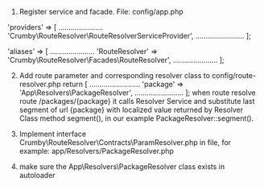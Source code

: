 1. Register service and facade. 
File: config/app.php

'providers' => [
    ......................
    'Crumby\RouteResolver\RouteResolverServiceProvider',
    ........................
 ];
 
 'aliases' => [ 
    ......................
    'RouteResolver' => 'Crumby\RouteResolver\Facades\RouteResolver',
    ......................
 ];
      
2. Add route parameter and corresponding resolver class to config/route-resolver.php 
return [
        .........................
        'package' => 'App\Resolvers\PackageResolver',
        ........................
];
when route resolve route /packages/{package} it calls Resolver Service and substitute last segment of url {package} with localized value returned by Resolver Class method segment(), in our example PackageResolver::segment(). 

3. Implement interface Crumby\RouteResolver\Contracts\ParamResolver.php
in file, for example:
app/Resolvers/PackageResolver.php

4. make sure the App\Resolvers\PackageResolver class exists in autoloader
    